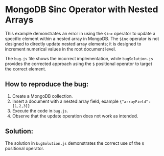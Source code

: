 # MongoDB $inc Operator with Nested Arrays
This example demonstrates an error in using the `$inc` operator to update a specific element within a nested array in MongoDB. The `$inc` operator is not designed to directly update nested array elements; it is designed to increment numerical values in the root document level. 

The `bug.js` file shows the incorrect implementation, while `bugSolution.js` provides the corrected approach using the `$` positional operator to target the correct element.

## How to reproduce the bug:
1. Create a MongoDB collection.
2. Insert a document with a nested array field, example `{"arrayField": [1,2,3]}`
3. Execute the code in `bug.js`.
4. Observe that the update operation does not work as intended.

## Solution:
The solution in `bugSolution.js` demonstrates the correct use of the `$` positional operator.